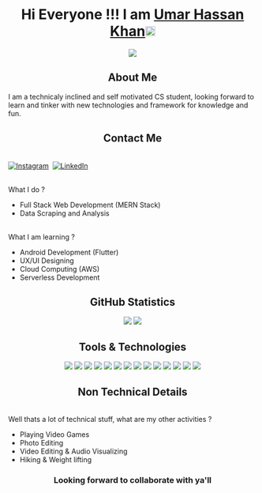 <p align="center">

  <h1 align="center">Hi Everyone !!! I am <a href="#">Umar Hassan Khan</a><img src="https://github.com/TheDudeThatCode/TheDudeThatCode/blob/master/Assets/Hi.gif" width="20px" alt="Waving"> </h1>
 </p>
<p align="center">

<img align="center" src="https://https://komarev.com/ghpvc/?username=UmarHassanKhan929r&style=plastic&color=grey">

</p>

<h2 align="center">About Me</h2>

<p align="left"> 

 I am a technicaly inclined and self motivated CS student, looking forward to learn and tinker with new technologies and framework for knowledge and fun.
 
</p>

<h2 align="center">Contact Me</h2>

<p>
</br>
<a href="https://www.instagram.com/uhknaul/?hl=en"><img src="https://img.shields.io/badge/instagram-%23E4405F.svg?&style=for-the-badge&logo=instagram&logoColor=white"  alt="Instagram" /></a>&nbsp;
 <a href="https://linkedin.com/in/umar-hassan-khan"><img src="https://img.shields.io/badge/linkedin-%230077B5.svg?&style=for-the-badge&logo=linkedin&logoColor=white"  alt="LinkedIn" /></a>&nbsp;
  
</p>

<p>
</br>
What I do ?

-   Full Stack Web Development (MERN Stack)
-   Data Scraping and Analysis

</p>

<p>
</br>
What I am learning ?

-   Android Development (Flutter)
-   UX/UI Designing
-   Cloud Computing (AWS)
-   Serverless Development
  
</p>

<h2 align="center">GitHub Statistics</h2>

<p align = "center">
  <img src = "https://github-readme-stats.vercel.app/api?username=UmarHassanKhan929&show_icons=true&theme=radical&line_height=22">
  <img src = "https://github-readme-stats.vercel.app/api/top-langs/?username=UmarHassanKhan929&layout=compact?&theme=radical">
</p>

<h2 align="center">Tools & Technologies</h2>

<p align="center">

<img src="https://img.shields.io/badge/Python-3776AB?style=for-the-badge&logo=python&logoColor=white"/>

<img src="https://img.shields.io/badge/JavaScript-323330?style=for-the-badge&logo=javascript&logoColor=F7DF1E" />

<img src="https://img.shields.io/badge/TypeScript-007ACC?style=for-the-badge&logo=typescript&logoColor=white"/>

<img src="https://img.shields.io/badge/Cpp-ED8B00?style=for-the-badge&logo=cpp&logoColor=white">

<img src="https://img.shields.io/badge/MySQL-00000F?style=for-the-badge&logo=mysql&logoColor=white" />

<img src="https://img.shields.io/badge/Node.js-43853D?style=for-the-badge&logo=node.js&logoColor=white">

<img src="https://img.shields.io/badge/Express.js-000000?style=for-the-badge&logo=express&logoColor=white" />

<img src="https://img.shields.io/badge/React-20232A?style=for-the-badge&logo=react&logoColor=61DAFB" />

<!-- <img src="https://img.shields.io/badge/next.js-000000?style=for-the-badge&logo=next.js&logoColor=white" /> -->

<img src="https://img.shields.io/badge/Git-F05032?style=for-the-badge&logo=git&logoColor=white">

<!-- <img src="https://img.shields.io/badge/Docker-2CA5E0?style=for-the-badge&logo=docker&logoColor=white"> -->

<!-- <img src="https://img.shields.io/badge/Jest-C21325?style=for-the-badge&logo=jest&logoColor=white"> -->

<img src="https://img.shields.io/badge/HTML5-E34F26?style=for-the-badge&logo=html5&logoColor=white" />

<img src="https://img.shields.io/badge/CSS3-1572B6?style=for-the-badge&logo=css3&logoColor=white"/>

<!-- <img src="https://img.shields.io/badge/PHP-777BB4?style=for-the-badge&logo=php&logoColor=white"/> -->

<img src="https://img.shields.io/badge/MongoDB-4EA94B?style=for-the-badge&logo=mongodb&logoColor=white" />

<img src="https://img.shields.io/badge/Jupyter-F37626.svg?&style=for-the-badge&logo=Jupyter&logoColor=white" />

<img src="https://img.shields.io/badge/Linux-00000F?style=for-the-badge&logo=linux&logoColor=white" >

<!-- <img src="https://img.shields.io/badge/Flask-000000?style=for-the-badge&logo=flask&logoColor=white"/> -->

<!-- <img src="https://img.shields.io/badge/Postman-FF6C37?style=for-the-badge&logo=Postman&logoColor=white"/> -->

<!-- <img src="https://img.shields.io/badge/Amazon_AWS-232F3E?style=for-the-badge&logo=amazon-aws&logoColor=white" /> -->

</p>

<h2 align="center">Non Technical Details</h2>

<p>
</br>
Well thats a lot of technical stuff, what are my other activities ?

-   Playing Video Games
-   Photo Editing
-   Video Editing & Audio Visualizing
-   Hiking & Weight lifting
  
</p>

<h3 align="center">Looking forward to collaborate with ya'll</h3>


